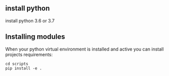 ## install python
install python 3.6 or 3.7


## Installing modules

When your python virtual environment is installed and active you can install projects requirements:
```
cd scripts
pip install -e .
```
